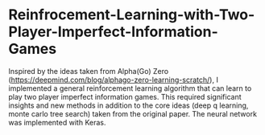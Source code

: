 # Reinfrocement-Learning-with-Two-Player-Imperfect-Information-Games
Inspired by the ideas taken from Alpha(Go) Zero (https://deepmind.com/blog/alphago-zero-learning-scratch/), I implemented a general reinforcement learning algorithm that can learn to play two player imperfect information games. This required significant insights and new methods in addition to the core ideas (deep q learning, monte carlo tree search) taken from the original paper. The neural network was implemented with Keras.
